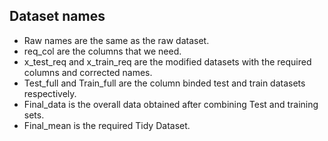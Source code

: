 
## Dataset names

* Raw names are the same as the raw dataset.
* req_col are the columns that we need.
* x_test_req and x_train_req are the modified datasets with the required columns and corrected names.
* Test_full and Train_full are the column binded test and train datasets respectively.
* Final_data is the overall data obtained after combining Test and training sets.
* Final_mean is the required Tidy Dataset.